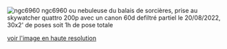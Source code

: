 ![ngc6960](/assets/ngc6960_cp.png)
ngc6960 ou nebuleuse du balais de sorcières, prise au skywatcher quattro 200p avec un canon 60d defiltré partiel le 20/08/2022, 30x2' de poses soit 1h de pose totale

[voir l'image en haute resolution](https://drive.google.com/file/d/17KqQD7saxf4icqRodT4VHVdASflL30YW/view?usp=sharing)

